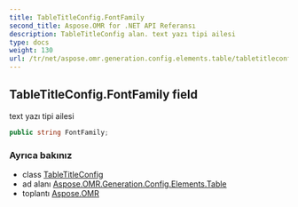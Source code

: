 ```yaml
---
title: TableTitleConfig.FontFamily
second_title: Aspose.OMR for .NET API Referansı
description: TableTitleConfig alan. text yazı tipi ailesi
type: docs
weight: 130
url: /tr/net/aspose.omr.generation.config.elements.table/tabletitleconfig/fontfamily/
---
```

## TableTitleConfig.FontFamily field

text yazı tipi ailesi

```csharp
public string FontFamily;
```

### Ayrıca bakınız

* class [TableTitleConfig](../)
* ad alanı [Aspose.OMR.Generation.Config.Elements.Table](../../tabletitleconfig/)
* toplantı [Aspose.OMR](../../../)


